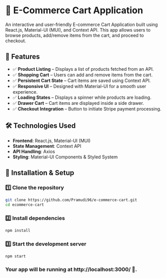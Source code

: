 # 🛒 E-Commerce Cart Application

An interactive and user-friendly E-commerce Cart Application built using React.js, Material-UI (MUI), and Context API. This app allows users to browse products, add/remove items from the cart, and proceed to checkout.

## 🚀 Features

- ✅ **Product Listing** – Displays a list of products fetched from an API.
- ✅ **Shopping Cart** – Users can add and remove items from the cart.
- ✅ **Persistent Cart State** – Cart items are saved using Context API.
- ✅ **Responsive UI** – Designed with Material-UI for a smooth user experience.
- ✅ **Loading States** – Displays a spinner while products are loading.
- ✅ **Drawer Cart** – Cart items are displayed inside a side drawer.
- ✅ **Checkout Integration** – Button to initiate Stripe payment processing.

## 🛠️ Technologies Used

- **Frontend**: React.js, Material-UI (MUI)
- **State Management**: Context API
- **API Handling**: Axios
- **Styling**: Material-UI Components & Styled System

## 🔧 Installation & Setup

### 1️⃣ Clone the repository

```bash
git clone https://github.com/Pramudi96/e-commerce-cart.git
cd ecommerce-cart
```

### 2️⃣ Install dependencies

```bash
npm install
```

### 3️⃣ Start the development server

```bash
npm start
```

### Your app will be running at http://localhost:3000/ 🚀.

